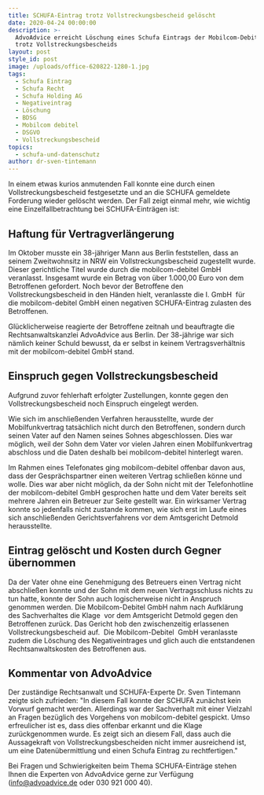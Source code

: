 ```yaml
---
title: SCHUFA-Eintrag trotz Vollstreckungsbescheid gelöscht
date: 2020-04-24 00:00:00
description: >-
  AdvoAdvice erreicht Löschung eines Schufa Eintrags der Mobilcom-Debitel GmbH
  trotz Vollstreckungsbescheids
layout: post
style_id: post
image: /uploads/office-620822-1280-1.jpg
tags:
  - Schufa Eintrag
  - Schufa Recht
  - Schufa Holding AG
  - Negativeintrag
  - Löschung
  - BDSG
  - Mobilcom debitel
  - DSGVO
  - Vollstreckungsbescheid
topics:
  - schufa-und-datenschutz
author: dr-sven-tintemann
---
```


In einem etwas kurios anmutenden Fall konnte eine durch einen Vollstreckungsbescheid festgesetzte und an die SCHUFA gemeldete Forderung wieder gelöscht werden. Der Fall zeigt einmal mehr, wie wichtig eine Einzelfallbetrachtung bei SCHUFA-Einträgen ist:

## Haftung für Vertragverlängerung

Im Oktober musste ein 38-jähriger Mann aus Berlin feststellen, dass an seinem Zweitwohnsitz in NRW ein Vollstreckungsbescheid zugestellt wurde. Dieser gerichtliche Titel wurde durch die mobilcom-debitel GmbH veranlasst. Insgesamt wurde ein Betrag von über 1.000,00 Euro von dem Betroffenen gefordert. Noch bevor der Betroffene den Vollstreckungsbescheid in den Händen hielt, veranlasste die I. GmbH&nbsp; für die mobilcom-debitel GmbH einen negativen SCHUFA-Eintrag zulasten des Betroffenen.

Glücklicherweise reagierte der Betroffene zeitnah und beauftragte die Rechtsanwaltskanzlei AdvoAdvice aus Berlin. Der 38-jährige war sich nämlich keiner Schuld bewusst, da er selbst in keinem Vertragsverhältnis mit der mobilcom-debitel GmbH stand.

## Einspruch gegen Vollstreckungsbescheid

Aufgrund zuvor fehlerhaft erfolgter Zustellungen, konnte gegen den Vollstreckungsbescheid noch Einspruch eingelegt werden.

Wie sich im anschlie&szlig;enden Verfahren herausstellte, wurde der Mobilfunkvertrag tatsächlich nicht durch den Betroffenen, sondern durch seinen Vater auf den Namen seines Sohnes abgeschlossen. Dies war möglich, weil der Sohn dem Vater vor vielen Jahren einen Mobilfunkvertrag abschloss und die Daten deshalb bei mobilcom-debitel hinterlegt waren.

Im Rahmen eines Telefonates ging mobilcom-debitel offenbar davon aus, dass der Gesprächspartner einen weiteren Vertrag schlie&szlig;en könne und wolle. Dies war aber nicht möglich, da der Sohn nicht mit der Telefonhotline der mobilcom-debitel GmbH gesprochen hatte und dem Vater bereits seit mehrere Jahren ein Betreuer zur Seite gestellt war. Ein wirksamer Vertrag konnte so jedenfalls nicht zustande kommen, wie sich erst im Laufe eines sich anschlie&szlig;enden Gerichtsverfahrens vor dem Amtsgericht Detmold herausstellte.&nbsp;

## Eintrag gelöscht und Kosten durch Gegner übernommen

Da der Vater ohne eine Genehmigung des Betreuers einen Vertrag nicht abschlie&szlig;en konnte und der Sohn mit dem neuen Vertragsschluss nichts zu tun hatte, konnte der Sohn auch logischerweise nicht in Anspruch genommen werden. Die Mobilcom-Debitel GmbH nahm nach Aufklärung des Sachverhaltes die Klage&nbsp; vor dem Amtsgericht Detmold gegen den Betroffenen zurück. Das Gericht hob den zwischenzeitig erlassenen Vollstreckungsbescheid auf.&nbsp; Die Mobilcom-Debitel&nbsp; GmbH veranlasste zudem die Löschung des Negativeintrages und glich auch die entstandenen Rechtsanwaltskosten des Betroffenen aus.&nbsp;

## Kommentar von AdvoAdvice

Der zuständige Rechtsanwalt und SCHUFA-Experte Dr. Sven Tintemann zeigte sich zufrieden: "In diesem Fall konnte der SCHUFA zunächst kein Vorwurf gemacht werden. Allerdings war der Sachverhalt mit einer Vielzahl an Fragen bezüglich des Vorgehens von mobilcom-debitel gespickt. Umso erfreulicher ist es, dass dies offenbar erkannt und die Klage zurückgenommen wurde. Es zeigt sich an diesem Fall, dass auch die Aussagekraft von Vollstreckungsbescheiden nicht immer ausreichend ist, um eine Datenübermittlung und einen Schufa Eintrag zu rechtfertigen."

Bei Fragen und Schwierigkeiten beim Thema SCHUFA-Einträge stehen Ihnen die Experten von AdvoAdvice gerne zur Verfügung (info@advoadvice.de oder 030 921 000 40).